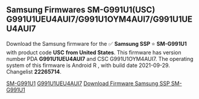 <h2>Samsung Firmwares SM-G991U1(USC) G991U1UEU4AUI7/G991U1OYM4AUI7/G991U1UEU4AUI7</h2>
Download the Samsung firmware for the ✅ <strong>Samsung SSP </strong> ⭐ <strong>SM-G991U1</strong> with product code <strong>USC</strong> <strong> from United States</strong>. This firmware has version number PDA <strong>G991U1UEU4AUI7</strong> and CSC G991U1OYM4AUI7. The operating system of this firmware is Android R , with build date 2021-09-29. Changelist <strong>22265714</strong>.


[SM-G991U1](https://samfirm.shop/samsung/model/SM-G991U1)
[G991U1UEU4AUI7](https://samfirm.shop/samsung/pda/G991U1UEU4AUI7)
[Download Firmware Samsung SSP SM-G991U1](https://samfirm.shop/samsung/firmware/460936)
